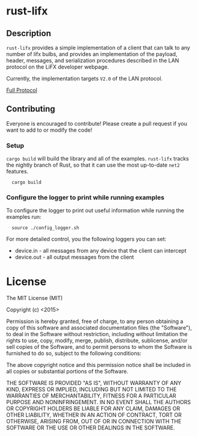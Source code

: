# rust-lifx

## Description

`rust-lifx` provides a simple implementation of a client that can talk to any
number of lifx bulbs, and provides an implementation of the payload, header, 
messages, and serialization procedures described in the LAN protocol on the 
LiFX developer webpage.

Currently, the implementation targets `V2.0` of the LAN protocol.

[Full Protocol](http://lan.developer.lifx.com/docs/)

## Contributing

Everyone is encouraged to contribute! Please create a pull request if you want 
to add to or modify the code!

### Setup

`cargo build` will build the library and all of the examples. 
`rust-lifx` tracks the nightly branch of Rust, so that it can use the 
most up-to-date `net2` features.

```
  cargo build
```

### Configure the logger to print while running examples

To configure the logger to print out useful information while running the examples
run:

```
  source ./config_logger.sh
```

For more detailed control, you the following loggers you can set:

  * device.in - all messages from any device that the client can intercept 
  * device.out - all output messages from the client

# License

The MIT License (MIT)

Copyright (c) <2015> <Ferris Tseng>

Permission is hereby granted, free of charge, to any person obtaining a copy
of this software and associated documentation files (the "Software"), to deal
in the Software without restriction, including without limitation the rights
to use, copy, modify, merge, publish, distribute, sublicense, and/or sell
copies of the Software, and to permit persons to whom the Software is
furnished to do so, subject to the following conditions:

The above copyright notice and this permission notice shall be included in
all copies or substantial portions of the Software.

THE SOFTWARE IS PROVIDED "AS IS", WITHOUT WARRANTY OF ANY KIND, EXPRESS OR
IMPLIED, INCLUDING BUT NOT LIMITED TO THE WARRANTIES OF MERCHANTABILITY,
FITNESS FOR A PARTICULAR PURPOSE AND NONINFRINGEMENT. IN NO EVENT SHALL THE
AUTHORS OR COPYRIGHT HOLDERS BE LIABLE FOR ANY CLAIM, DAMAGES OR OTHER
LIABILITY, WHETHER IN AN ACTION OF CONTRACT, TORT OR OTHERWISE, ARISING FROM,
OUT OF OR IN CONNECTION WITH THE SOFTWARE OR THE USE OR OTHER DEALINGS IN
THE SOFTWARE.
